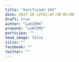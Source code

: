 ```yaml
---
title: "Verificado 19S"
date: 2017-10-12T01:47:58-05:00
draft: true
author: "LabCDMX"
propone: "LabCDMX"
participa: ""
head_image: false
sitio: ""
facebook: ""
twitter: ""
---
```

